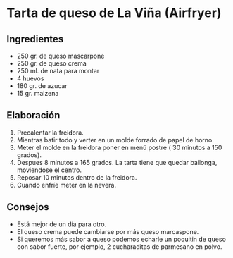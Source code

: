 # Tarta de queso de La Viña (Airfryer)
## Ingredientes
- 250 gr. de queso mascarpone
- 250 gr. de queso crema
- 250 ml. de nata para montar
- 4 huevos
- 180 gr. de azucar
- 15 gr. maizena 
## Elaboración
1. Precalentar la freidora.
2. Mientras batir todo y verter en un molde forrado de papel de horno.
3. Meter el molde en la freidora poner en menú postre ( 30 minutos a 150 grados).
4. Despues 8 minutos a 165 grados. La tarta tiene que quedar bailonga, moviendose el centro.
5. Reposar 10 minutos dentro de la freidora.
6. Cuando enfríe meter en la nevera.
## Consejos
- Está mejor de un día para otro.
- El queso crema puede cambiarse por más queso marcaspone.
- Si queremos más sabor a queso podemos echarle un poquitin de queso con sabor fuerte, por ejemplo, 2 cucharaditas de parmesano en polvo.